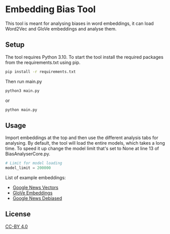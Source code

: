 # Embedding Bias Tool

This tool is meant for analysing biases in word embeddings, it can load Word2Vec and GloVe embeddings and analyse them.


## Setup

The tool requires Python 3.10.
To start the tool install the required packages from the requirements.txt using pip.

```bash
pip install -r requirements.txt
```

Then run main.py

```bash
python3 main.py
```
or
```bash
python main.py
```
## Usage

Import embeddings at the top and then use the different analysis tabs for analysing.
By default, the tool will load the entire models, which takes a long time. To speed it up change the model limit that's set to None at line 13 of BiasAnalyserCore.py.

```python
# Limit for model loading
model_limit = 200000
```

List of example embeddings:
- [Google News Vectors](https://code.google.com/archive/p/word2vec/)
- [GloVe Embeddings](https://nlp.stanford.edu/projects/glove/)
- [Google News Debiased](https://github.com/tolga-b/debiaswe)


## License
[CC-BY 4.0](https://creativecommons.org/licenses/by/4.0/)